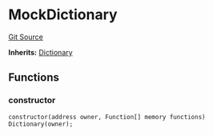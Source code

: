 # MockDictionary
[Git Source](https://github.com/metacontract/mc/blob/main/src/devkit/test/mocks/MockDictionary.sol)

**Inherits:**
[Dictionary](../../../../../lib/ucs-contracts/src/dictionary/Dictionary.sol/contract.Dictionary.md)


## Functions
### constructor


```solidity
constructor(address owner, Function[] memory functions) Dictionary(owner);
```


